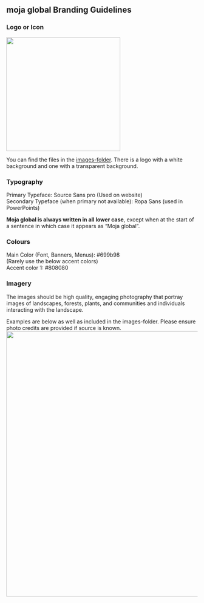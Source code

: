 ## moja global Branding Guidelines

### Logo or Icon

<img src="https://github.com/moja-global/About-moja-global/blob/master/images/moja-logo-transperant-background.png" width="300" >
  
You can find the files in the [images-folder](https://github.com/moja-global/About-moja-global/tree/master/images). There is a logo with a white background and one with a transparent background.

### Typography 

Primary Typeface: Source Sans pro (Used on website)   
Secondary Typeface (when primary not available): Ropa Sans (used in PowerPoints)   

**Moja global is always written in all lower case**, except when at the start of a sentence in which case it appears as “Moja global”. 

### Colours  

Main Color (Font, Banners, Menus): #699b98  
(Rarely use the below accent colors)  
Accent color 1: #808080

### Imagery  
The images should be high quality, engaging photography that portray images of landscapes, forests, plants, and communities and individuals interacting with the landscape. 

Examples are below as well as included in the images-folder. Please ensure photo credits are provided if source is known. 
<img src="https://github.com/moja-global/About-moja-global/blob/master/images/moja%20facebook%20banner%204.png" width="700" >

